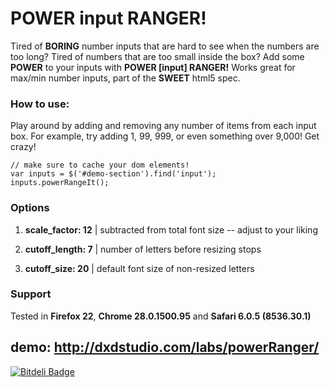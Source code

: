 # POWER **input** RANGER!
Tired of **BORING** number inputs that are hard to see when the numbers are too long? Tired of numbers that are too small inside the box? Add some **POWER** to your inputs with **POWER [input] RANGER!** Works great for max/min number inputs, part of the **SWEET** html5 spec.


### How to use:
Play around by adding and removing any number of items from each input box. For example, try adding 1, 99, 999, or even something over 9,000! Get crazy!
```
// make sure to cache your dom elements!
var inputs = $('#demo-section').find('input');
inputs.powerRangeIt();
```

### Options

1. **scale_factor: 12** | subtracted from total font size -- adjust to your liking

2. **cutoff_length: 7** | number of letters before resizing stops

3. **cutoff_size: 20** | default font size of non-resized letters

### Support
Tested in **Firefox 22**, **Chrome 28.0.1500.95** and **Safari 6.0.5 (8536.30.1)**

## demo: http://dxdstudio.com/labs/powerRanger/


[![Bitdeli Badge](https://d2weczhvl823v0.cloudfront.net/christabor/powerranger/trend.png)](https://bitdeli.com/free "Bitdeli Badge")

